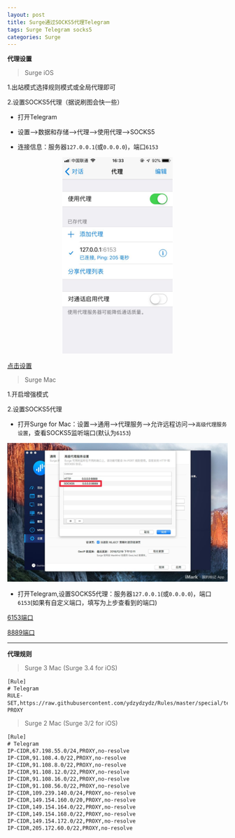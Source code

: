 ```yaml
---
layout: post
title: Surge通过SOCKS5代理Telegram
tags: Surge Telegram socks5
categories: Surge
---
```


**代理设置**

> Surge iOS

1.出站模式选择规则模式或全局代理即可

2.设置SOCKS5代理（据说刷图会快一些）

* 打开Telegram

* 设置—>数据和存储—>代理—>使用代理—>SOCKS5

* 连接信息：服务器`127.0.0.1`(或`0.0.0.0`)，端口`6153`

<div align="center"><img src="https://raw.githubusercontent.com/ydzydzydz/blogphoto/master/socks5/tg.png" width="50%"  /></div>

[点击设置](https://t.me/socks?server=127.0.0.1&port=6153)

> Surge Mac

1.开启增强模式

2.设置SOCKS5代理

* 打开Surge for Mac：设置—>通用—>代理服务—>允许远程访问—>`高级代理服务设置`，查看SOCKS5监听端口(默认为`6153`)

![socks5](https://raw.githubusercontent.com/ydzydzydz/blogphoto/master/socks5/socks5.png)


* 打开Telegram,设置SOCKS5代理：服务器`127.0.0.1`(或`0.0.0.0`)，端口`6153`(如果有自定义端口，填写为上步查看到的端口)

[6153端口](https://t.me/socks?server=127.0.0.1&port=6153)

[8889端口](https://t.me/socks?server=127.0.0.1&port=8889)

---

**代理规则**

> Surge 3 Mac (Surge 3.4 for iOS)

```
[Rule]
# Telegram
RULE-SET,https://raw.githubusercontent.com/ydzydzydz/Rules/master/special/telegram.list，PROXY
```

> Surge 2 Mac (Surge 3/2 for iOS)

```
[Rule]
# Telegram
IP-CIDR,67.198.55.0/24,PROXY,no-resolve
IP-CIDR,91.108.4.0/22,PROXY,no-resolve
IP-CIDR,91.108.8.0/22,PROXY,no-resolve
IP-CIDR,91.108.12.0/22,PROXY,no-resolve
IP-CIDR,91.108.16.0/22,PROXY,no-resolve
IP-CIDR,91.108.56.0/22,PROXY,no-resolve
IP-CIDR,109.239.140.0/24,PROXY,no-resolve
IP-CIDR,149.154.160.0/20,PROXY,no-resolve
IP-CIDR,149.154.164.0/22,PROXY,no-resolve
IP-CIDR,149.154.168.0/22,PROXY,no-resolve
IP-CIDR,149.154.172.0/22,PROXY,no-resolve
IP-CIDR,205.172.60.0/22,PROXY,no-resolve
```
